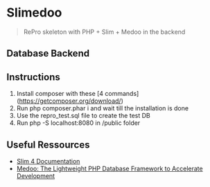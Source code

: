 # Slimedoo

> RePro skeleton with PHP + Slim + Medoo in the backend

## Database Backend

## Instructions
1. Install composer with these [4 commands] (https://getcomposer.org/download/)
2. Run php composer.phar i and wait till the installation is done
3. Use the repro_test.sql file to create the test DB
4. Run php -S localhost:8080 in /public folder 
## Useful Ressources

- [Slim 4 Documentation](https://www.slimframework.com/docs/v4/)
- [Medoo: The Lightweight PHP Database Framework to Accelerate Development](https://medoo.in/)